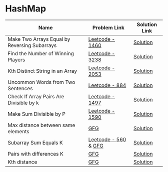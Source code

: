 # HashMap


| Name       | Problem Link                       | Solution Link                     |
|--------------------|------------------------------------|-----------------------------------|
| Make Two Arrays Equal by Reversing Subarrays          | [Leetcode - 1460](https://leetcode.com/problems/make-two-arrays-equal-by-reversing-subarrays)                | [Solution](https://github.com/moinhameed27/Ultimate-DSA/blob/main/Array/Easy/Make%20Two%20Arrays%20Equal%20by%20Reversing%20Subarrays.cpp)              |
| Find the Number of Winning Players         | [Leetcode - 3238](https://leetcode.com/problems/find-the-number-of-winning-players/description/)                | [Solution](https://github.com/moinhameed27/Ultimate-DSA/blob/main/Array/Easy/Find%20the%20Number%20of%20Winning%20Players.cpp)              |
| Kth Distinct String in an Array         | [Leetcode - 2053](https://leetcode.com/problems/kth-distinct-string-in-an-array/description/)                | [Solution](https://github.com/moinhameed27/Ultimate-DSA/blob/main/HashMap/Kth%20Distinct%20String%20in%20an%20Array.java)              |
| Uncommon Words from Two Sentences         | [Leetcode - 884](https://leetcode.com/problems/uncommon-words-from-two-sentences/description/)                | [Solution](https://github.com/moinhameed27/Ultimate-DSA/blob/main/HashMap/Uncommon%20Words%20from%20Two%20Sentences.cpp)              |
| Check If Array Pairs Are Divisible by k         | [Leetcode - 1497](https://leetcode.com/problems/check-if-array-pairs-are-divisible-by-k/description/)                | [Solution](https://github.com/moinhameed27/Ultimate-DSA/blob/main/HashMap/Check%20If%20Array%20Pairs%20Are%20Divisible%20by%20k.cpp)              |
| Make Sum Divisible by P         | [Leetcode - 1590](https://leetcode.com/problems/make-sum-divisible-by-p/description/)                | [Solution](https://github.com/moinhameed27/Ultimate-DSA/blob/main/HashMap/Make%20Sum%20Divisible%20by%20P.cpp)              |
| Max distance between same elements         | [GFG](https://www.geeksforgeeks.org/problems/max-distance-between-same-elements/1)                | [Solution](https://github.com/moinhameed27/Ultimate-DSA/blob/main/HashMap/Max%20distance%20between%20same%20elements.cpp)              |
| Subarray Sum Equals K          | [Leetcode - 560](https://leetcode.com/problems/subarray-sum-equals-k/) & [GFG](https://www.geeksforgeeks.org/problems/subarray-range-with-given-sum0128/1)                | [Solution](https://github.com/moinhameed27/Ultimate-DSA/blob/main/HashMap/Subarray%20Sum%20Equals%20K.cpp)              |
| Pairs with differences K         | [GFG](https://www.geeksforgeeks.org/problems/pairs-with-difference-k1713/1)                | [Solution](https://github.com/moinhameed27/Ultimate-DSA/blob/main/HashMap/Pairs%20with%20difference%20k.cpp)              |
| Kth distance         | [GFG](https://www.geeksforgeeks.org/problems/kth-distance3757/1)                | [Solution](https://github.com/moinhameed27/Ultimate-DSA/blob/main/HashMap/Kth%20distance.cpp)              |